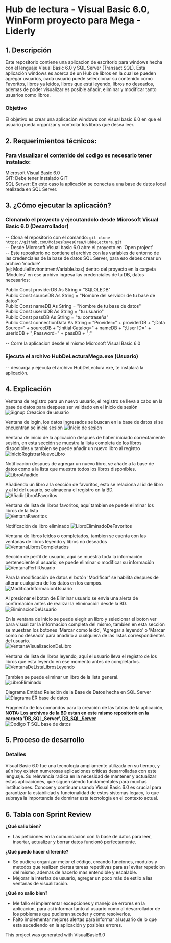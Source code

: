 # Hub de lectura - Visual Basic 6.0, WinForm proyecto para Mega - Liderly

## 1. Descripción
Este repositorio contiene una aplicacion de escritorio para windows hecha con el lenguaje Visual Basic 6.0 y SQL Server (Transact SQL). Esta aplicación windows es acerca de un Hub de libros en la cual se pueden agregar usuarios, cada usuario puede seleccionar su contenido como Favoritos, libros ya leidos, libros que está leyendo, libros no deseados, ademas de poder visualizar es posible añadir, eliminar y modificar tanto usuarios como libros. 

### Objetivo
El objetivo es crear una aplicación windows con visual basic 6.0 en que el usuario pueda organizar y controlar los libros que desea leer.

## 2. Requerimientos técnicos:
### Para visualizar el contenido del codigo es necesario tener instalado:  
Microsoft Visual Basic 6.0  
GIT: Debe tener Instalado GIT  
SQL Server: En este caso la aplicación se conecta a una base de datos local realizada en SQL Server.  

## 3. ¿Cómo ejecutar la aplicación?

### Clonando el proyecto y ejecutandolo desde Microsoft Visual Basic 6.0 (Desarrollador)
-- Clona el repositorio con el comando:  ```git clone https://github.com/MoisesReyesOrea/HubDeLectura.git```  
-- Desde Microsoft Visual basic 6.0 abre el proyecto en 'Open project'  
-- Este repositorio no contiene el archivo con las variables de entorno de las credenciales de la base de datos SQL Server, para eso debes crear un archivo 'module'  
(ej: ModuleEnvirontmentVariable.bas) dentro del proyecto en la carpeta 'Modules' en ese archivo ingresa las credenciales de tu DB, datos necesarios:

Public Const providerDB As String = "SQLOLEDB"  
Public Const sourceDB As String = "Nombre del servidor de tu base de datos"  
Public Const nameDB As String = "Nombre de tu base de datos"  
Public Const userIdDB As String = "tu usuario"  
Public Const passDB As String = "tu contraseña"  
Public Const connectionData As String = "Provider=" + providerDB + ";Data Source=" + sourceDB + ";Initial Catalog=" + nameDB + ";User ID=" + userIdDB + ";Password=" + passDB + ";"  

-- Corre la aplicacion desde el mismo Microsoft Visual Basic 6.0  

### Ejecuta el archivo HubDeLecturaMega.exe (Usuario)  
--   descarga y ejecuta el archivo HubDeLectura.exe, te instalará la aplicación.  

## 4. Explicación
Ventana de registro para un nuevo usuario, el registro se lleva a cabo en la base de datos para despues ser validado en el inicio de sesión  
![Signup Creacion de usuario](https://github.com/user-attachments/assets/81b06a35-aabd-4316-aa8c-def18da732df)  

Ventana de login, los datos ingresados se buscan en la base de datos si se encuentran se inicia sesión
![Inicio de sesion](https://github.com/user-attachments/assets/24fcbcfb-7d64-4b61-8946-8ef8e53ed531)  

Ventana de inicio de la aplicación despues de haber iniciado correctamente sesión, en esta sección se muestra la lista completa de los libros disponibles y tambien se puede añadir un nuevo libro al registro
![InicioRegistrarNuevoLibro](https://github.com/user-attachments/assets/60e115df-bd25-4af3-9c7e-0054f14f3444)  

Notificación despues de agregar un nuevo libro, se añade a la base de datos como a la lista que muestra todos los libros disponibles.  
![LibroAñadido](https://github.com/user-attachments/assets/60b35cd4-de34-4e4a-ba59-2d52e58152d6)  

Añadiendo un libro a la sección de favoritos, esto se relaciona al id de libro y al id del usuario, se almacena el registro en la BD.
![AñadirLibroAFavoritos](https://github.com/user-attachments/assets/74b5530e-a986-4720-8678-bf453ec48bb9)

Ventana de lista de libros favoritos, aquí tambien se puede eliminar los libros de la lista  
![VentanaFavoritos](https://github.com/user-attachments/assets/31649901-2412-4c09-ba85-665dfb73acaa)  

Notificación de libro eliminado
![LibroEliminadoDeFavoritos](https://github.com/user-attachments/assets/51323c9f-c109-4227-a13d-5047448c96aa)  

Ventana de libros leidos o completados, tambien se cuenta con las ventanas de libros leyendo y libros no deseados
![VentanaLibrosCompletados](https://github.com/user-attachments/assets/2dc8c27a-4118-4ea9-90d5-c5c92a4b07a2)  

Sección de perfil de usuario, aquí se muestra toda la información perteneciente al usuario, se puede eliminar o modificar su información  
![VentanaPerfilUsuario](https://github.com/user-attachments/assets/fdb9c9cf-5c47-47bb-ad1a-048cc140bde8)  

Para la modificación de datos el botón 'Modificar' se habilita despues de alterar cualquiera de los datos en los campos.  
![ModificarInformacionUsuario](https://github.com/user-attachments/assets/39a49115-4031-4e5e-94ed-350d815b2040)  

Al presionar el boton de Eliminar usuario se envia una alerta de confirmación antes de realizar la eliminación desde la BD.
![EliminacionDeUsuario](https://github.com/user-attachments/assets/0a31dceb-ac90-4cde-86d1-76f3e947ae89)  

En la ventana de inicio se puede elegir un libro y selecionar el boton ver para visualizar la informacion completa del mismo, tambien en esta sección se muestran los botones 'Marcar como leido', 'Agregar a leyendo' o 'Marcar como no deseado' para añadirlo a cualquiera de las listas correspondientes del usuario.  
![VentanaVisualizacionDeLibro](https://github.com/user-attachments/assets/20b61a35-7f0c-4bc5-87b3-6e70ca5df306)  

Ventana de lista de libros leyendo, aquí el usuario lleva el registro de los libros que esta leyendo en ese momento antes de completarlos.  
![VentanaDeListaLibrosLeyendo](https://github.com/user-attachments/assets/c91ed7e3-1dad-4ad1-b5df-c4c91601026a)

Tambien se puede eliminar un libro de la lista general.  
![LibroEliminado](https://github.com/user-attachments/assets/bc66e363-449d-4e5c-89d2-1d5d194e0171)  

Diagrama Entidad Relación de la Base de Datos hecha en SQL Server  
![Diagrama ER base de datos](https://github.com/user-attachments/assets/0429a004-5f2d-465f-b3cd-ea7f08e41d2b)  

Fragmento de los comandos para la creación de las tablas de la aplicación, **NOTA: Los archivos de la BD estan en este mismo repositorio en la carpeta 'DB_SQL_Server', [DB_SQL_Server](DB_SQL_Server)**  
![Codigo T SQL base de datos](https://github.com/user-attachments/assets/ecef1d89-f651-4932-8ada-fe688c743818)  

## 5. Proceso de desarrollo

### Detalles
Visual Basic 6.0 fue una tecnología ampliamente utilizada en su tiempo, y aún hoy existen numerosas aplicaciones críticas desarrolladas con este lenguaje. Su relevancia radica en la necesidad de mantener y actualizar estas aplicaciones, que siguen siendo fundamentales para muchas instituciones. Conocer y continuar usando Visual Basic 6.0 es crucial para garantizar la estabilidad y funcionalidad de estos sistemas legacy, lo que subraya la importancia de dominar esta tecnología en el contexto actual.


## 6. Tabla con Sprint Review
**¿Qué salio bien?**  
- Las peticiones en la comunicación con la base de datos para leer, insertar, actualizar y borrar datos funcionó perfectamente.

**¿Qué puedo hacer diferente?**  
- Se pudiera organizar mejor el código, creando funciones, modulos y metodos que realizen ciertas tareas repetitivas para así evitar repeticion del mismo, ademas de hacerlo mas entendible y escalable.
- Mejorar la interfaz de usuario, agregar un poco más de estilo a las ventanas de visualización.

**¿Qué no salio bien?**  
- Me fallo el implementar excepciones y manejo de errores en la aplicacion, para así informar tanto al usuario como al desarrollador de los poblemas que pudieran suceder y como resolverlos.
- Falto implementar mejores alertas para informar al usuario de lo que esta sucediendo en la aplicación y posibles errores.



This project was generated with VisualBasic6.0
